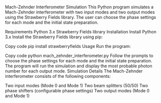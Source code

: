 Mach-Zehnder Interferometer Simulation
This Python program simulates a Mach-Zehnder interferometer with two input modes and two output modes using the Strawberry Fields library. The user can choose the phase settings for each mode and the initial state preparation.

Requirements
Python 3.x
Strawberry Fields library
Installation
Install Python 3.x 
Install the Strawberry Fields library using pip:

Copy code
pip install strawberryfields
Usage
Run the program:

Copy code
python mach_zehnder_interferometer.py
Follow the prompts to choose the phase settings for each mode and the initial state preparation.
The program will run the simulation and display the most probable photon number for each output mode.
Simulation Details
The Mach-Zehnder interferometer consists of the following components:

Two input modes (Mode 0 and Mode 1)
Two beam splitters (50/50)
Two phase shifters (configurable phase settings)
Two output modes (Mode 0 and Mode 1)
